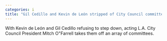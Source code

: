 ```yaml
---
categories: i
title: "Gil Cedillo and Kevin de León stripped of City Council committee posts over racist leak"
---
```

With Kevin de León and Gil Cedillo refusing to step down, acting L.A. City Council President Mitch O"Farrell takes them off an array of committees.